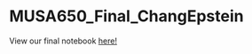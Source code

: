 # MUSA650_Final_ChangEpstein
 
View our final notebook [here!](https://htmlpreview.github.io/?https://github.com/jennaepstein/MUSA650_Final_ChangEpstein/blob/main/MUSA650_Final_ChangEpstein.html) 
